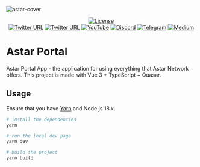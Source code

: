 ![astar-cover](https://user-images.githubusercontent.com/40356749/135799652-175e0d24-1255-4c26-87e8-447b192fd4b2.gif)

<div align="center">

[![License](https://img.shields.io/github/license/AstarNetwork/astar-apps?color=green)](https://github.com/AstarNetwork/astar-apps/master/LICENSE)
 <br />
[![Twitter URL](https://img.shields.io/twitter/follow/AstarNetwork?style=social)](https://twitter.com/AstarNetwork)
[![Twitter URL](https://img.shields.io/twitter/follow/ShidenNetwork?style=social)](https://twitter.com/ShidenNetwork)
[![YouTube](https://img.shields.io/youtube/channel/subscribers/UC36JgEF6gqatVSK9xlzzrvQ?style=social)](https://www.youtube.com/channel/UC36JgEF6gqatVSK9xlzzrvQ)
[![Discord](https://img.shields.io/badge/Discord-gray?logo=discord)](https://discord.gg/astarnetwork)
[![Telegram](https://img.shields.io/badge/Telegram-gray?logo=telegram)](https://t.me/PlasmOfficial)
[![Medium](https://img.shields.io/badge/Medium-gray?logo=medium)](https://medium.com/astar-network)

</div>

# Astar Portal

Astar Portal App - the application for using everything that Astar Network offers.
This project is made with Vue 3 + TypeScript + Quasar.

## Usage

Ensure that you have [Yarn](https://yarnpkg.com/getting-started/install) and Node.js 18.x.

```bash
# install the dependencies
yarn

# run the local dev page
yarn dev

# build the project
yarn build
```
